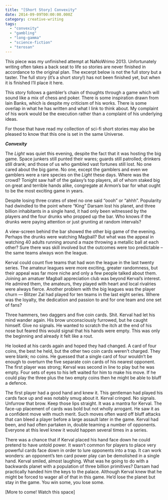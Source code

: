 ```yaml
---
title: "[Short Story] Convexity"
date: 2014-09-09T00:00:00.000Z
category: creative-writing
tags:
  - "convexity"
  - "gambling"
  - "long-gamma"
  - "science-fiction"
  - "terosan"
---
```


This piece was my unfinished attempt at NaNoWrimo 2013. Unfortunately writing often takes a back seat to life so stories are never finished in accordance to the original plan. The excerpt below is not the full story but a taster. The full story (it’s a short story!) has not been finished yet, but when it is finished I’ll place it here.

This story follows a gambler’s chain of thoughts through a game which will sound like a mix of chess and poker. There is some inspiration drawn from Iain Banks, which is despite my criticism of his works. There is some overlap in what he has written and what I link to think about. My complaint of his work would be the execution rather than a complaint of his underlying ideas.

For those that have read my collection of sci-fi short stories may also be pleased to know that this one is set in the same Universe. 

***Convexity***

The *Light* was quiet this evening, despite the fact that it was hosting the big game. Space junkers still punted their wares; guards still patrolled; drinkers still drank; and those of us who gambled vast fortunes still lost. No one cared about the big game. No one, except the gamblers and even we gamblers were a rare species on the *Light* these days. Where was the crowd? Tonight saw half of the galaxy’s top players, all of whom staked big on great and terrible hands alike, congregate at Armon’s bar for what ought to be the most exciting game in years.

Despite losing three crates of steel no one said “oooh” or “ahhh”. Popularity had dwindled to the point where “King” Darsam lost his planet, and three billion inhabitants in a single hand, it had only been witnessed by the players and the four drunks who propped up the bar. Who knows if the drunks were paying attention or just grunting at random intervals?

A view-screen behind the bar showed the other big game of the evening. Perhaps the drunks were watching Magball? But what was the appeal in watching 40 adults running around a maze throwing a metallic ball at each other? Sure there was skill involved but the outcomes were too predictable – the same teams always won the league.

Kerval could count five teams that had won the league in the last twenty series. The amateur leagues were more exciting, greater randomness, but their appeal was far more niche and only a few people talked about them. Joining an amatuer Magball appreciation club was beyond Kerval’s interest. He admired them, the amateurs, they played with heart and local rivalries were always fierce. Another problem with the big leagues was the player churn — Blitzer Zal had played for ten teams in the last eight series. Where was the loyalty, the dedication and passion to and for one team and one set of fans?

Three hammers, two daggers and five coin cards. Shit. Kerval had let his mind wander again. His brow unconsciously furrowed, but he caught himself. Give no signals. He wanted to scratch the itch at the end of his nose but feared this would signal that his hands were empty. This was only the beginning and already it felt like a rout.

He looked at his cards again and hoped they had changed. A card of four coins, the best he held, but the other two coin cards weren’t charged. They were blank; no coins. He guessed that a single card of four wouldn’t be enough to overturn the five separate coin cards of his nearest opponent. The first player was strong; Kerval was second in line to play but he was empty. Four sets of eyes to his left waited for him to make his move. If he could play the three plus the two empty coins then he might be able to bluff a defence.

The first player had a good hand and knew it. This gentleman had played his cards face up and was notably smug about it. Kerval cringed. No signals. Unfurrow that brow. Keep those lips straight. It was a mantra for Kerval. The face-up placement of cards was bold but not wholly arrogant. He saw it as a confident move with much merit. Such moves often ward off bluff attacks that can bleed a player before a large assault later in the game. Kerval had been, and had often partaken in, double teaming a number of opponents. Everyone at this level knew it would happen several times in a series.

There was a chance that if Kerval placed his hand face down he could pretend to have untold power. It wasn’t common for players to place very powerful cards face down in order to lure opponents into a trap. It can work wonders: an opponent’s ten card power play can be demolished in a single hand. Kerval smiled, almost laughing. What was he going to do with a backwards planet with a population of three billion primitives? Darsam had practically handed him the keys to the palace. Although Kerval knew that he might be forced to wager all of that in this game. He’d lose the planet but stay in the game. You win some, you lose some.

[More to come! Watch this space]